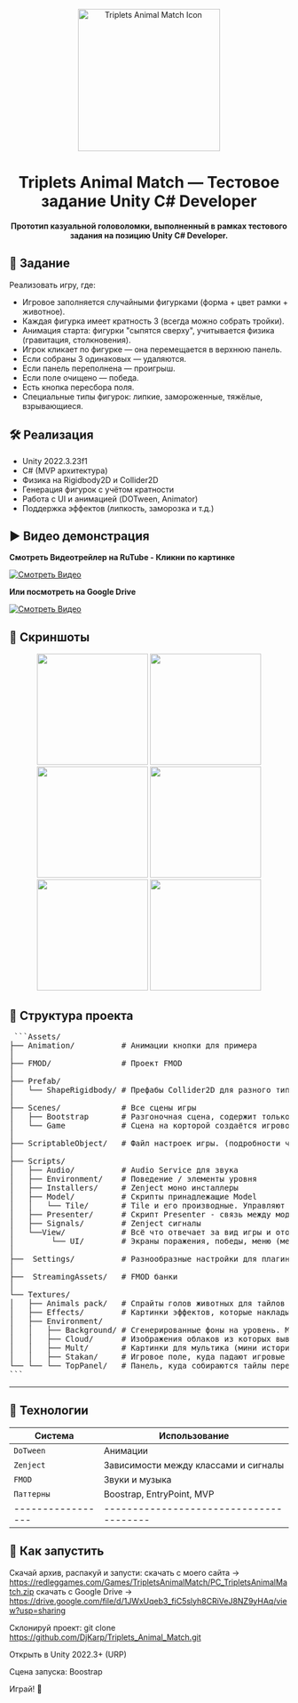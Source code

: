 <p align="center">
  <img src="https://redleggames.com/Games/TripletsAnimalMatch/Screens/TripletsAnimalMatch_Logo_200_02.png" alt="Triplets Animal Match Icon" width="256" height="256"/>
</p>

<h1 align="center">Triplets Animal Match — Тестовое задание Unity C# Developer</h1>

<p align="center">
  <b>Прототип казуальной головоломки, выполненный в рамках тестового задания на позицию Unity C# Developer.</b>
</p>
<p align="center">

## 🎯 Задание

Реализовать игру, где:
- Игровое заполняется случайными фигурками (форма + цвет рамки + животное).
- Каждая фигурка имеет кратность 3 (всегда можно собрать тройки).
- Анимация старта: фигурки "сыпятся сверху", учитывается физика (гравитация, столкновения).
- Игрок кликает по фигурке — она перемещается в верхнюю панель.
- Если собраны 3 одинаковых — удаляются.
- Если панель переполнена — проигрыш.
- Если поле очищено — победа.
- Есть кнопка пересбора поля.
- Специальные типы фигурок: липкие, замороженные, тяжёлые, взрывающиеся.

## 🛠 Реализация

- Unity 2022.3.23f1
- C# (MVP архитектура)
- Физика на Rigidbody2D и Collider2D
- Генерация фигурок с учётом кратности
- Работа с UI и анимацией (DOTween, Animator)
- Поддержка эффектов (липкость, заморозка и т.д.)

## ▶️ Видео демонстрация

<p align="Left">  
<b>Смотреть Видеотрейлер на RuTube - Кликни по картинке</b><br/>
  </p>
<p align="center">
  
   [![Смотреть Видео](https://redleggames.com/Games/TripletsAnimalMatch/Screens/TripletsAnimalMatch_Logo_200_01.png)](https://rutube.ru/video/55a5f4282da456650ef68a5144672d17/)
   
</p>

<p align="Left">  
<b>Или посмотреть на Google Drive</b><br/>
</p>

[![Смотреть Видео](https://redleggames.com/Games/TripletsAnimalMatch/Screens/TripletsAnimalMatch_Logo_200_03.png)](https://drive.google.com/file/d/1PtvdDw63gc_22FPsWagBhD_gWeEOmqtf/view?usp=sharing)

## 🎥 Скриншоты

<p align="center">
  <img src="https://redleggames.com/Games/TripletsAnimalMatch/Screens/Triplets_Animal_Match_Screen_01.png" width="200"/>
  <img src="https://redleggames.com/Games/TripletsAnimalMatch/Screens/Triplets_Animal_Match_Screen_02.png" width="200"/>
  <img src="https://redleggames.com/Games/TripletsAnimalMatch/Screens/Triplets_Animal_Match_Screen_03.png" width="200"/>
  <img src="https://redleggames.com/Games/TripletsAnimalMatch/Screens/Triplets_Animal_Match_Screen_04.png" width="200"/>
  <img src="https://redleggames.com/Games/TripletsAnimalMatch/Screens/Triplets_Animal_Match_Screen_05.png" width="200"/>
  <img src="https://redleggames.com/Games/TripletsAnimalMatch/Screens/Triplets_Animal_Match_Screen_06.png" width="200"/>
</p>

## 📁 Структура проекта
<pre> ```Assets/
├── Animation/          # Анимации кнопки для примера
│
├── FMOD/               # Проект FMOD 
│
├── Prefab/
│   └── ShapeRigidbody/ # Префабы Collider2D для разного типа тайлов
│
├── Scenes/             # Все сцены игры 
│   ├── Bootstrap       # Разгоночная сцена, содержит только загрузочный экран, с неё запускаются все остальные сцены
│   └── Game            # Сцена на корторой создаётся игровое окружение и геймплей
│
├── ScriptableObject/   # Файл настроек игры. (подробности чуть ниже)
│
├── Scripts/
│   ├── Audio/          # Audio Service для звука
│   ├── Environment/    # Поведение / элементы уровня
│   ├── Installers/     # Zenject моно инсталлеры
│   ├── Model/          # Скрипты принадлежащие Model
│   │   └── Tile/       # Tile и его производные. Управляют поведением игровых фишек
│   ├── Presenter/      # Скрипт Presenter - связь между моделью и отображением / инпутом
│   ├── Signals/        # Zenject сигналы
│   └──View/            # Всё что отвечает за вид игры и отображение
│        └── UI/        # Экраны поражения, победы, меню (меню имеет стартовый мультик и описание)
│
├──  Settings/          # Разнообразные настройки для плагинов и физические настройки тайлов
│
├──  StreamingAssets/   # FMOD банки
│
└── Textures/             
│   ├── Animals pack/   # Спрайты голов животных для тайлов
│   ├── Effects/        # Картинки эффектов, которые накладываются на ижображения голов животных, если особый тайл
│   ├── Environment/    
│   │   ├── Background/ # Сгенерированные фоны на уровень. Меняются при каждом запуске.
│   │   ├── Cloud/      # Изображения облаков из которых вывалились зверушки-талисманы
│   │   ├── Mult/       # Картинки для мультика (мини история перед началом игры)
│   │   ├── Stakan/     # Игровое поле, куда падают игровые тайлы
└── └── └── TopPanel/   # Панель, куда собираются тайлы перед возвращением на облако
``` </pre>
---

## 🧪 Технологии

| Система          | Использование                        |
|-----------------|---------------------------------------|
| `DoTween`       | Анимации                              |
| `Zenject`       | Зависимости между классами и сигналы  |
| `FMOD`          | Звуки и музыка                        |
| `Паттерны`      | Boostrap, EntryPoint, MVP             |
|-----------------|---------------------------------------|


## 🧾 Как запустить

Скачай архив, распакуй и запусти:
скачать с моего сайта -> https://redleggames.com/Games/TripletsAnimalMatch/PC_TripletsAnimalMatch.zip
скачать с Google Drive -> https://drive.google.com/file/d/1JWxUqeb3_fiC5slyh8CRiVeJ8NZ9yHAq/view?usp=sharing

Склонируй проект:
git clone https://github.com/DjKarp/Triplets_Animal_Match.git

Открыть в Unity 2022.3+ (URP)

Сцена запуска: Boostrap

Играй! 🎉
